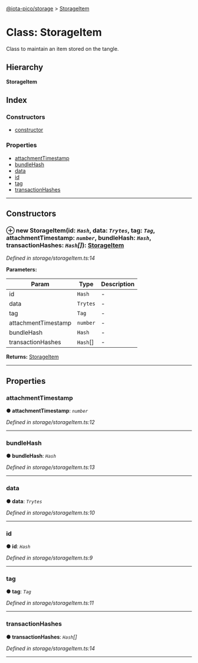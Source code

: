 [@iota-pico/storage](../README.md) > [StorageItem](../classes/storageitem.md)

# Class: StorageItem

Class to maintain an item stored on the tangle.

## Hierarchy

**StorageItem**

## Index

### Constructors

* [constructor](storageitem.md#constructor)

### Properties

* [attachmentTimestamp](storageitem.md#attachmenttimestamp)
* [bundleHash](storageitem.md#bundlehash)
* [data](storageitem.md#data)
* [id](storageitem.md#id)
* [tag](storageitem.md#tag)
* [transactionHashes](storageitem.md#transactionhashes)

---

## Constructors

<a id="constructor"></a>

### ⊕ **new StorageItem**(id: *`Hash`*, data: *`Trytes`*, tag: *`Tag`*, attachmentTimestamp: *`number`*, bundleHash: *`Hash`*, transactionHashes: *`Hash`[]*): [StorageItem](storageitem.md)

*Defined in storage/storageItem.ts:14*

**Parameters:**

| Param | Type | Description |
| ------ | ------ | ------ |
| id | `Hash`   |  - |
| data | `Trytes`   |  - |
| tag | `Tag`   |  - |
| attachmentTimestamp | `number`   |  - |
| bundleHash | `Hash`   |  - |
| transactionHashes | `Hash`[]   |  - |

**Returns:** [StorageItem](storageitem.md)

---

## Properties

<a id="attachmenttimestamp"></a>

###  attachmentTimestamp

**●  attachmentTimestamp**:  *`number`* 

*Defined in storage/storageItem.ts:12*

___

<a id="bundlehash"></a>

###  bundleHash

**●  bundleHash**:  *`Hash`* 

*Defined in storage/storageItem.ts:13*

___

<a id="data"></a>

###  data

**●  data**:  *`Trytes`* 

*Defined in storage/storageItem.ts:10*

___

<a id="id"></a>

###  id

**●  id**:  *`Hash`* 

*Defined in storage/storageItem.ts:9*

___

<a id="tag"></a>

###  tag

**●  tag**:  *`Tag`* 

*Defined in storage/storageItem.ts:11*

___

<a id="transactionhashes"></a>

###  transactionHashes

**●  transactionHashes**:  *`Hash`[]* 

*Defined in storage/storageItem.ts:14*

___

